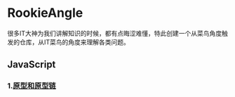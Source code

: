 # RookieAngle<br>
很多IT大神为我们讲解知识的时候，都有点晦涩难懂，特此创建一个从菜鸟角度触发的仓库，从IT菜鸟的角度来理解各类问题。


## JavaScript
### 1.[原型和原型链](https://github.com/ershing/RookieAngle/blob/master/javascript/prototype.md "原型和原型链")
